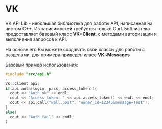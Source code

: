 # VK
VK API Lib - небольшая библиотека для работы API, написанная на чистом C++. Из зависимостей требуется только Curl.
Библиотека предоставляет базовый класс <b>VK::Client</b>, с методами авторизации и выполнения запросов к API.

На основе его Вы можете создавать свои классы для работы с разделами, для примера приведен класс <b>VK::Messages</b>

Базовый пример использования:
```cpp
#include "src/api.h"
...
VK::Client api;
if(api.auth(login, pass, access_token)){
  cout << "Auth ok" << endl;
  cout << "Access token: " << api.access_token() << endl << endl;  
  cout << api.call("wall.post", "owner_id=12345&message=Test");
}
else{
  cout << "Auth fail" << endl;
}
```
